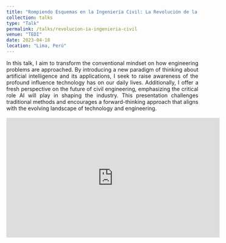 ```yaml
---
title: "Rompiendo Esquemas en la Ingeniería Civil: La Revolución de la Inteligencia Artificial"
collection: talks
type: "Talk"
permalink: /talks/revolucion-ia-ingenieria-civil
venue: "TEDI"
date: 2023-04-18
location: "Lima, Perú"
---
```

<div style="text-align: justify;">
In this talk, I aim to transform the conventional mindset on how engineering problems are approached. By introducing a new paradigm of thinking about artificial intelligence and its applications, I seek to raise awareness of the profound influence technology has on our daily lives. Additionally, I offer a fresh perspective on the future of civil engineering, emphasizing the critical role AI will play in shaping the industry. This presentation challenges traditional methods and encourages a forward-thinking approach that aligns with the evolving landscape of technology and engineering.
</div>

<br>

<iframe width="560" height="315" src="https://www.youtube.com/embed/xcFSITJ7YwY?si=MjajGGP_w8NtGDaK" title="YouTube video player" frameborder="0" allow="accelerometer; autoplay; clipboard-write; encrypted-media; gyroscope; picture-in-picture; web-share" referrerpolicy="strict-origin-when-cross-origin" allowfullscreen></iframe>